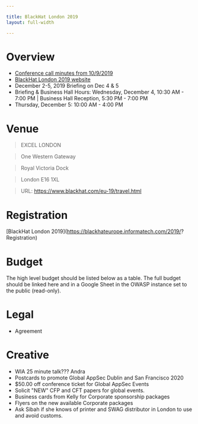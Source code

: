 ```yaml
---

title: BlackHat London 2019
layout: full-width

---
```

# Overview

* [Conference call minutes from 10/9/2019](https://drive.google.com/open?id=1KukrG-jbV3PErZrK4WfUzwOORa7quZ05nefgM3i_-dM)
* [BlackHat London 2019 website](https://www.blackhat.com/eu-19/)
* December 2-5, 2019  Briefing on Dec 4 & 5  
* Briefing & Business Hall Hours:  Wednesday, December 4, 10:30 AM - 7:00 PM | Business Hall Reception, 5:30 PM - 7:00 PM  
* Thursday, December 5: 10:00 AM - 4:00 PM

# Venue

> EXCEL LONDON

> One Western Gateway

> Royal Victoria Dock

> London E16 1XL

> URL: https://www.blackhat.com/eu-19/travel.html

# Registration

[BlackHat London 2019](https://blackhateurope.informatech.com/2019/? Registration)

# Budget

The high level budget should be listed below as a table. The full budget should be linked here and in a Google Sheet in the OWASP instance set to the public (read-only).

# Legal

* Agreement

# Creative
* WIA 25 minute talk??? Andra
* Postcards to promote Global AppSec Dublin and San Francisco 2020
* $50.00 off conference ticket for Global AppSec Events
* Solicit "NEW" CFP and CFT papers for global events.
* Business cards from Kelly for Corporate sponsorship packages
* Flyers on the new available Corporate packages
* Ask Sibah if she knows of printer and SWAG distributor in London to use and avoid customs.

